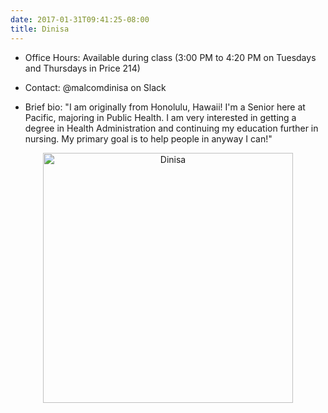 ```yaml
---
date: 2017-01-31T09:41:25-08:00
title: Dinisa
---
```


- Office Hours:  Available during class (3:00 PM to 4:20 PM on Tuesdays and Thursdays in Price 214)
- Contact: @malcomdinisa on Slack

- Brief bio:  "I am originally from Honolulu, Hawaii! I'm a Senior here at Pacific, majoring in Public Health. I am very interested in getting a degree in Health Administration and continuing my education further in nursing. My primary goal is to help people in anyway I can!"  

<p style="text-align:center;"><img src="http://ismayc.github.io/soc301_s2017/img/dinisa.jpg" alt="Dinisa" style="width:400px"></p>